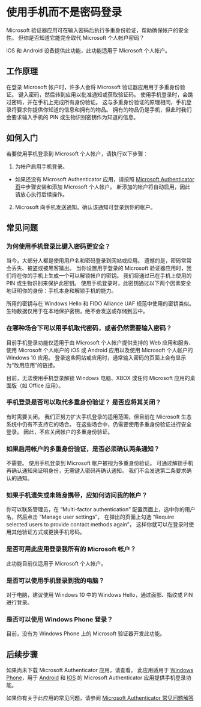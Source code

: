 <properties
    pageTitle="Microsoft Authenticator 手机登录 - Azure 和 Microsoft 帐户 | Azure"
    description="使用手机登录 Microsoft 帐户，而不是键入密码。 本文解答有关此功能的常见问题。"
    services="multi-factor-authentication"
    documentationcenter=""
    author="kgremban"
    manager="femila"
    editor="librown" />
<tags
    ms.assetid=""
    ms.service="multi-factor-authentication"
    ms.workload="identity"
    ms.tgt_pltfrm="na"
    ms.devlang="na"
    ms.topic="article"
    ms.date="04/02/2017"
    wacn.date="05/15/2017"
    ms.author="kgremban"
    ms.custom="end-user"
    ms.translationtype="Human Translation"
    ms.sourcegitcommit="3ff18e6f95d8bbc27348658bc5fce50c3320cf0a"
    ms.openlocfilehash="7248c690f466e1c13bd4d60003627c165c92f91e"
    ms.contentlocale="zh-cn"
    ms.lasthandoff="05/15/2017" />

# <a name="sign-in-with-your-phone-not-your-password"></a>使用手机而不是密码登录

Microsoft 验证器应用可在输入密码后执行多重身份验证，帮助确保帐户的安全性。 但你是否知道它能完全取代 Microsoft 个人帐户密码？ 

iOS 和 Android 设备提供此功能，此功能适用于 Microsoft 个人帐户。 

## <a name="how-it-works"></a>工作原理

在登录 Microsoft 帐户时，许多人会将 Microsoft 验证器应用用于多重身份验证。 键入密码，然后转到应用以批准通知或获取验证码。 使用手机登录时，会跳过密码，并在手机上完成所有身份验证。 这与多重身份验证的原理相同，手机登录将要求你提供你知道的信息和拥有的物品。 拥有的物品仍是手机，但此时我们会要求输入手机的 PIN 或生物识别密钥作为知道的信息。 

## <a name="how-to-get-started"></a>如何入门

若要使用手机登录到 Microsoft 个人帐户，请执行以下步骤： 

1. 为帐户启用手机登录。 

  - 如果还没有 Microsoft Authenticator 应用，请按照 [Microsoft Authenticator 页](/documentation/articles/microsoft-authenticator-app-how-to/)中步骤安装和添加 Microsoft 个人帐户。 新添加的帐户将自动启用，因此请放心执行后续操作。

2. Microsoft 向手机发送通知。确认该通知可登录到你的帐户。

## <a name="faq"></a>常见问题 

### <a name="how-is-signing-in-with-my-phone-more-secure-than-typing-a-password"></a>为何使用手机登录比键入密码更安全？  

当今，大部分人都是使用用户名和密码登录到网站或应用。  遗憾的是，密码常常会丢失、被盗或被黑客猜出。 当你设置用于登录的 Microsoft 验证器应用时，我们将在你的手机上生成一个可以解锁帐户的密钥。 我们将通过已在手机上使用的 PIN 或生物识别来保护此密钥。  使用手机登录时，此密钥通过以下两个因素安全地证明你的身份：手机本身和解锁手机的能力。 

所用的密钥与在 Windows Hello 和 FIDO Alliance UAF 规范中使用的密钥类似。 生物数据仅用于在本地保护密钥，绝不会发送或存储到云中。 
 
### <a name="where-can-i-use-my-phone-to-replace-my-password-and-where-would-i-still-need-the-password"></a>在哪种场合下可以用手机取代密码，或者仍然需要输入密码？  

目前手机登录功能仅适用于由 Microsoft 个人帐户提供支持的 Web 应用和服务、使用 Microsoft 个人帐户的 iOS 或 Android 应用以及使用 Microsoft 个人帐户的 Windows 10 应用。 登录这些网站或应用时，通常输入密码的页面上会有显示为“改用应用”的链接。 

目前，无法使用手机登录解锁 Windows 电脑、XBOX 或任何 Microsoft 应用的桌面版（如 Office 应用）。 
 
### <a name="does-this-replace-two-step-verification-should-i-turn-it-off"></a>手机登录是否可以取代多重身份验证？ 是否应将其关闭？   

有时需要关闭。 我们正努力扩大手机登录的适用范围，但目前在 Microsoft 生态系统中仍有不支持它的场合。 在这些场合中，仍需要使用多重身份验证进行安全登录。 因此，不应关闭帐户的多重身份验证。 
 
### <a name="okay-if-i-keep-two-step-verification-turned-on-for-my-account-will-i-have-to-approve-two-notifications"></a>如果启用帐户的多重身份验证，是否必须确认两条通知？

不需要。 使用手机登录到 Microsoft 帐户被视为多重身份验证。 可通过解锁手机再确认通知来证明身份，无需键入密码再确认通知。 我们不会发送第二条要求确认的通知。

### <a name="what-if-i-lose-my-phone-or-dont-have-it-with-me-how-can-i-access-my-account"></a>如果手机遗失或未随身携带，应如何访问我的帐户？  

你可以联系管理员，在 “Multi-factor authentication” 配置页面上，选中你的用户名，然后点击 “Manage user settings”， 在弹出的页面上勾选 “Require selected users to provide contact methods again”， 这样你就可以在登录时使用其他验证方式或更换手机号码。

### <a name="can-i-use-the-app-to-sign-in-to-all-my-accounts-with-microsoft"></a>是否可用此应用登录我所有的 Microsoft 帐户？   
此功能目前仅适用于 Microsoft 个人帐户。 
 
### <a name="can-i-sign-into-my-pc-with-my-phone"></a>是否可以使用手机登录到我的电脑？  
对于电脑，建议使用 Windows 10 中的 Windows Hello，通过面部、指纹或 PIN 进行登录。   
 
### <a name="can-i-sign-in-with-my-windows-phone"></a>是否可以使用 Windows Phone 登录？  
目前，没有为 Windows Phone 上的 Microsoft 验证器开发此功能。 

## <a name="next-steps"></a>后续步骤
如果尚未下载 Microsoft Authenticator 应用，请查看。 此应用适用于 [Windows Phone](http://go.microsoft.com/fwlink/?Linkid=825071)，用于 [Android](http://go.microsoft.com/fwlink/?Linkid=825072) 和 [IOS](http://go.microsoft.com/fwlink/?Linkid=825073) 的 Microsoft Authenticator 应用提供手机登录功能。

如果你有关于此应用的常见问题，请参阅 [Microsoft Authenticator 常见问题解答](/documentation/articles/microsoft-authenticator-app-faq/)

<!---Update_Description: wording update -->